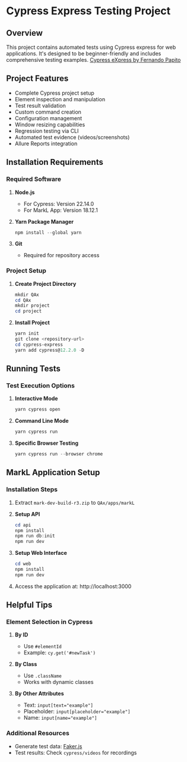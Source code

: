 # Cypress Express Testing Project

## Overview

This project contains automated tests using Cypress express for web applications. It's designed to be beginner-friendly and includes comprehensive testing examples.
[Cypress eXpress by Fernando Papito](https://www.udemy.com/course/cypress-express/)

## Project Features

- Complete Cypress project setup
- Element inspection and manipulation
- Test result validation
- Custom command creation
- Configuration management
- Window resizing capabilities
- Regression testing via CLI
- Automated test evidence (videos/screenshots)
- Allure Reports integration

## Installation Requirements

### Required Software

1. **Node.js**

   - For Cypress: Version 22.14.0
   - For MarkL App: Version 18.12.1

2. **Yarn Package Manager**

   ```powershell
   npm install --global yarn
   ```

3. **Git**
   - Required for repository access

### Project Setup

1. **Create Project Directory**

   ```powershell
   mkdir QAx
   cd QAx
   mkdir project
   cd project
   ```

2. **Install Project**
   ```powershell
   yarn init
   git clone <repository-url>
   cd cypress-express
   yarn add cypress@12.2.0 -D
   ```

## Running Tests

### Test Execution Options

1. **Interactive Mode**

   ```powershell
   yarn cypress open
   ```

2. **Command Line Mode**

   ```powershell
   yarn cypress run
   ```

3. **Specific Browser Testing**
   ```powershell
   yarn cypress run --browser chrome
   ```

## MarkL Application Setup

### Installation Steps

1. Extract `mark-dev-build-r3.zip` to `QAx/apps/markL`

2. **Setup API**

   ```powershell
   cd api
   npm install
   npm run db:init
   npm run dev
   ```

3. **Setup Web Interface**

   ```powershell
   cd web
   npm install
   npm run dev
   ```

4. Access the application at: http://localhost:3000

## Helpful Tips

### Element Selection in Cypress

1. **By ID**

   - Use `#elementId`
   - Example: `cy.get('#newTask')`

2. **By Class**

   - Use `.className`
   - Works with dynamic classes

3. **By Other Attributes**
   - Text: `input[text="example"]`
   - Placeholder: `input[placeholder="example"]`
   - Name: `input[name="example"]`

### Additional Resources

- Generate test data: [Faker.js](https://fakerjs.dev/guide/)
- Test results: Check `cypress/videos` for recordings
